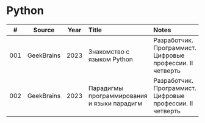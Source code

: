 # Python

| \# | Source | Year | Title | Notes |
| :---: | :---: | :---: | :--- | :--- |
| 001 | GeekBrains | 2023 | Знакомство с языком Python | Разработчик. Программист. Цифровые профессии. II четверть
| 002 | GeekBrains | 2023 | Парадигмы программирования и языки парадигм | Разработчик. Программист. Цифровые профессии. II четверть